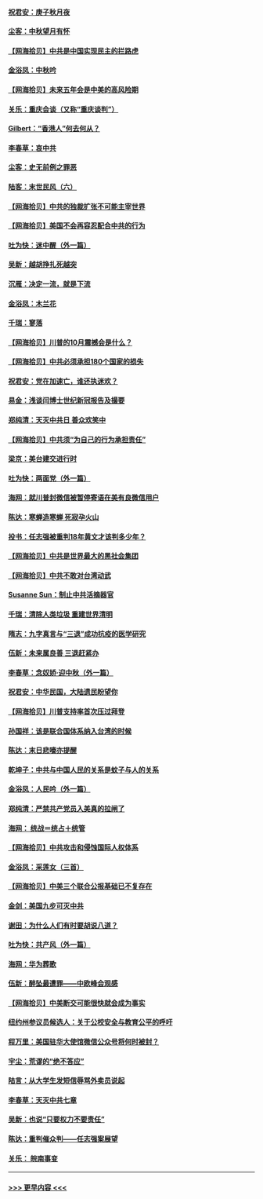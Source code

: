 #### [祝君安：庚子秋月夜](../pages/nsc993/n12445870.md?t=10020902) 
#### [尘客：中秋望月有怀](../pages/nsc993/n12444632.md?t=10020902) 
#### [【网海拾贝】中共是中国实现民主的拦路虎](../pages/nsc993/n12443573.md?t=10020902) 
#### [金浴凤：中秋吟](../pages/nsc993/n12441773.md?t=10020902) 
#### [【网海拾贝】未来五年会是中美的高风险期](../pages/nsc993/n12440760.md?t=10020902) 
#### [关乐：重庆会谈（又称“重庆谈判”）](../pages/nsc993/n12437525.md?t=10020902) 
#### [Gilbert：“香港人”何去何从？](../pages/nsc993/n12435894.md?t=10020902) 
#### [李春草：哀中共](../pages/nsc993/n12435874.md?t=10020902) 
#### [尘客：史无前例之罪恶](../pages/nsc993/n12435762.md?t=10020902) 
#### [陆客：末世民风（六）](../pages/nsc993/n12435354.md?t=10020902) 
#### [【网海拾贝】中共的独裁扩张不可能主宰世界](../pages/nsc993/n12435151.md?t=10020902) 
#### [【网海拾贝】美国不会再容忍配合中共的行为](../pages/nsc993/n12433808.md?t=10020902) 
#### [吐为快：迷中醒（外一篇）](../pages/nsc993/n12433585.md?t=10020902) 
#### [吴新：越胡挣扎死越突](../pages/nsc993/n12433562.md?t=10020902) 
#### [沉雁：决定一流，就是下流](../pages/nsc993/n12432128.md?t=10020902) 
#### [金浴凤：木兰花](../pages/nsc993/n12432124.md?t=10020902) 
#### [千瑞：寥落](../pages/nsc993/n12432071.md?t=10020902) 
#### [【网海拾贝】川普的10月震撼会是什么？](../pages/nsc993/n12431624.md?t=10020902) 
#### [【网海拾贝】中共必须承担180个国家的损失](../pages/nsc993/n12428893.md?t=10020902) 
#### [祝君安：党在加速亡，谁还执迷欢？](../pages/nsc993/n12428652.md?t=10020902) 
#### [易金：浅谈闫博士世纪新冠报告及撮要](../pages/nsc993/n12426822.md?t=10020902) 
#### [郑纯清：天灭中共日 善众欢笑中](../pages/nsc993/n12426784.md?t=10020902) 
#### [【网海拾贝】中共须“为自己的行为承担责任”](../pages/nsc993/n12426067.md?t=10020902) 
#### [梁京：美台建交进行时](../pages/nsc993/n12424066.md?t=10020902) 
#### [吐为快：两面党（外一篇）](../pages/nsc993/n12424043.md?t=10020902) 
#### [海网：就川普封微信被暂停寄语在美有良微信用户](../pages/nsc993/n12424021.md?t=10020902) 
#### [陈达：寒蝉造寒蝉 死寂孕火山](../pages/nsc993/n12423958.md?t=10020902) 
#### [投书：任志强被重判18年黄文才该判多少年？](../pages/nsc993/n12423672.md?t=10020902) 
#### [【网海拾贝】中共是世界最大的黑社会集团](../pages/nsc993/n12423543.md?t=10020902) 
#### [【网海拾贝】中共不敢对台湾动武](../pages/nsc993/n12421418.md?t=10020902) 
#### [Susanne Sun：制止中共活摘器官](../pages/nsc993/n12419654.md?t=10020902) 
#### [千瑞：清除人类垃圾 重建世界清明](../pages/nsc993/n12419414.md?t=10020902) 
#### [隋志：九字真言与“三退”成功抗疫的医学研究](../pages/nsc993/n12419248.md?t=10020902) 
#### [伍新：未来属良善 三退赶紧办](../pages/nsc993/n12418496.md?t=10020902) 
#### [李春草：念奴娇·迎中秋（外一篇）](../pages/nsc993/n12418465.md?t=10020902) 
#### [祝君安：中华民国，大陆遗民盼望你](../pages/nsc993/n12418089.md?t=10020902) 
#### [【网海拾贝】川普支持率首次压过拜登](../pages/nsc993/n12418050.md?t=10020902) 
#### [孙国祥：该是联合国体系纳入台湾的时候](../pages/nsc993/n12417369.md?t=10020902) 
#### [陈达：末日悲嚎亦提醒](../pages/nsc993/n12416736.md?t=10020902) 
#### [乾坤子：中共与中国人民的关系是蚊子与人的关系](../pages/nsc993/n12416632.md?t=10020902) 
#### [金浴凤：人民吟（外一篇）](../pages/nsc993/n12416567.md?t=10020902) 
#### [郑纯清：严禁共产党员入美真的拉闸了](../pages/nsc993/n12416550.md?t=10020902) 
#### [海网： 统战＝统占＋统管](../pages/nsc993/n12416404.md?t=10020902) 
#### [【网海拾贝】中共攻击和侵蚀国际人权体系](../pages/nsc993/n12416250.md?t=10020902) 
#### [金浴凤：采莲女（三首）](../pages/nsc993/n12415517.md?t=10020902) 
#### [【网海拾贝】中美三个联合公报基础已不复存在](../pages/nsc993/n12415054.md?t=10020902) 
#### [金剑：美国九步可灭中共](../pages/nsc993/n12413183.md?t=10020902) 
#### [谢田：为什么人们有时要胡说八道？](../pages/nsc993/n12411861.md?t=10020902) 
#### [吐为快：共产风（外一篇）](../pages/nsc993/n12411761.md?t=10020902) 
#### [海网：华为葬歌](../pages/nsc993/n12410381.md?t=10020902) 
#### [伍新：醉坠最遭罪——中欧峰会观感](../pages/nsc993/n12410364.md?t=10020902) 
#### [【网海拾贝】中美断交可能很快就会成为事实](../pages/nsc993/n12409495.md?t=10020902) 
#### [纽约州参议员候选人：关于公校安全与教育公平的呼吁](../pages/nsc993/n12409228.md?t=10020902) 
#### [程万里：美国驻华大使馆微信公众号将何时被封？](../pages/nsc993/n12407397.md?t=10020902) 
#### [宇尘：荒谬的“绝不答应”](../pages/nsc993/n12407360.md?t=10020902) 
#### [陆言：从大学生发短信辱骂外卖员说起](../pages/nsc993/n12407285.md?t=10020902) 
#### [李春草：天灭中共七章](../pages/nsc993/n12406988.md?t=10020902) 
#### [吴新：也说“只要权力不要责任”](../pages/nsc993/n12406966.md?t=10020902) 
#### [陈达：重判催众判——任志强案展望](../pages/nsc993/n12404540.md?t=10020902) 
#### [关乐： 皖南事变](../pages/nsc993/n12404288.md?t=10020902) 

----
#### [ >>> 更早内容 <<< ](../indexes/nsc993-earlier.md)
